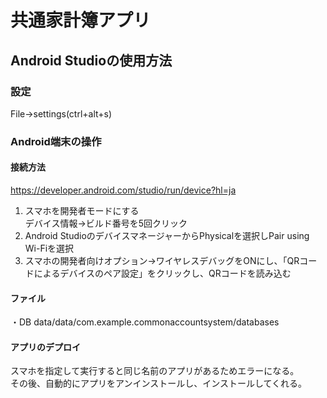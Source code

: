# 共通家計簿アプリ
## Android Studioの使用方法
### 設定
File→settings(ctrl+alt+s)

### Android端末の操作
#### 接続方法
https://developer.android.com/studio/run/device?hl=ja
1. スマホを開発者モードにする  
   デバイス情報→ビルド番号を5回クリック  
2. Android StudioのデバイスマネージャーからPhysicalを選択しPair using Wi-Fiを選択
3. スマホの開発者向けオプション→ワイヤレスデバッグをONにし、「QRコードによるデバイスのペア設定」をクリックし、QRコードを読み込む

#### ファイル
・DB
data/data/com.example.commonaccountsystem/databases

#### アプリのデプロイ
スマホを指定して実行すると同じ名前のアプリがあるためエラーになる。  
その後、自動的にアプリをアンインストールし、インストールしてくれる。  